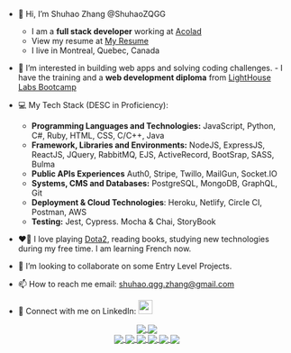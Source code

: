- 👋 Hi, I’m Shuhao Zhang @ShuhaoZQGG
    - I am a **full stack developer** working at [Acolad](https://www.acolad.com/)
    - View my resume at [My Resume](https://resume.creddle.io/resume/cx17ve8gp3m)
    - I live in Montreal, Quebec, Canada
- 👀 I’m interested in building web apps and solving coding challenges. 
      - I have the training and a **web development diploma** from [LightHouse Labs Bootcamp](https://www.lighthouselabs.ca/)

- 💻 My Tech Stack (DESC in Proficiency): 
   - **Programming Languages and Technologies:** JavaScript, Python, C#, Ruby, HTML, CSS, C/C++, Java
   - **Framework, Libraries and Environments:** NodeJS, ExpressJS, ReactJS, JQuery, RabbitMQ, EJS, ActiveRecord, BootSrap, SASS, Bulma
   - **Public APIs Experiences** Auth0, Stripe, Twillo, MailGun, Socket.IO
   - **Systems,  CMS and Databases:** PostgreSQL, MongoDB, GraphQL, Git
   - **Deployment & Cloud Technologies**: Heroku, Netlify, Circle CI, Postman, AWS
   - **Testing:** Jest, Cypress. Mocha & Chai, StoryBook
- :heart_on_fire: I love playing [Dota2](https://www.dota2.com/home), reading books, studying new technologies during my free time. I am learning French now.
- 💞️ I’m looking to collaborate on some Entry Level Projects.

- 📫 How to reach me email: shuhao.qgg.zhang@gmail.com
- :handshake: Connect with me on LinkedIn: [<img width="25" src="https://user-images.githubusercontent.com/20462800/146625308-e72fc1a5-2170-4fd2-8d06-77370eb28a7a.png"></img>](https://www.linkedin.com/in/shuhao-zhang-38459514a/) 

<div align="center">
<a href="https://github.com/ShuhaoZQGG/ShuhaoZQGG">
  <img align="center" src="https://github-readme-stats.vercel.app/api?username=ShuhaoZQGG&show_icons=true&theme=cobalt&count_private=true&include_all_commits=false" />
</a>
<a href="https://github.com/ShuhaoZQGG/ShuhaoZQGG">
  <img align="center" src="https://github-readme-stats.vercel.app/api/top-langs/?username=ShuhaoZQGG&langs_count=6&theme=radical" />
</a>
</div>
<div align="center">
<a href="https://github.com/ShuhaoZQGG/Carsties">
  <img align="center" src="https://github-readme-stats.vercel.app/api/pin/?username=ShuhaoZQGG&repo=Carsties&theme=synthwave" />
</a>
<a href="https://github.com/ShuhaoZQGG/AlgoExpertHub">
  <img align="center" src="https://github-readme-stats.vercel.app/api/pin/?username=ShuhaoZQGG&repo=AlgoExpertHub&theme=merko" />
</a>
<a href="https://github.com/ShuhaoZQGG/MaintenancePro">
  <img align="center" src="https://github-readme-stats.vercel.app/api/pin/?username=ShuhaoZQGG&repo=MaintenancePro&theme=onedark">
</a>
<a href="https://github.com/ShuhaoZQGG/Scheduler">
  <img align="center" src="https://github-readme-stats.vercel.app/api/pin/?username=ShuhaoZQGG&repo=Scheduler&theme=tokyonight" />
</a>
<a href="https://github.com/ShuhaoZQGG/Jungle">
  <img align="center" src="https://github-readme-stats.vercel.app/api/pin/?username=ShuhaoZQGG&repo=Jungle&theme=merko" />
</a>
<a href="https://github.com/ShuhaoZQGG/Tweeter">
  <img align="center" src="https://github-readme-stats.vercel.app/api/pin/?username=ShuhaoZQGG&repo=Tweeter&theme=highcontrast" />
</a>
</div>


<!---
ShuhaoZQGG/ShuhaoZQGG is a ✨ special ✨ repository because its `README.md` (this file) appears on your GitHub profile.
You can click the Preview link to take a look at your changes.
--->
